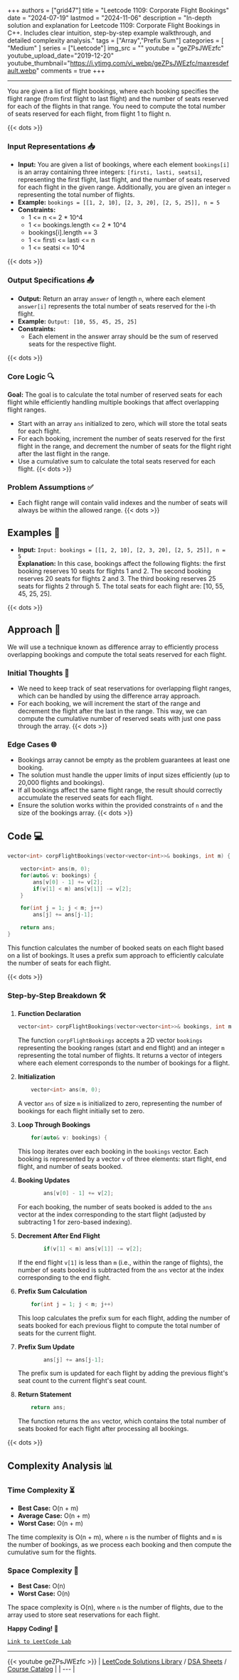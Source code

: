 
+++
authors = ["grid47"]
title = "Leetcode 1109: Corporate Flight Bookings"
date = "2024-07-19"
lastmod = "2024-11-06"
description = "In-depth solution and explanation for Leetcode 1109: Corporate Flight Bookings in C++. Includes clear intuition, step-by-step example walkthrough, and detailed complexity analysis."
tags = ["Array","Prefix Sum"]
categories = [
    "Medium"
]
series = ["Leetcode"]
img_src = ""
youtube = "geZPsJWEzfc"
youtube_upload_date="2019-12-20"
youtube_thumbnail="https://i.ytimg.com/vi_webp/geZPsJWEzfc/maxresdefault.webp"
comments = true
+++



---
You are given a list of flight bookings, where each booking specifies the flight range (from first flight to last flight) and the number of seats reserved for each of the flights in that range. You need to compute the total number of seats reserved for each flight, from flight 1 to flight n.
<!--more-->
{{< dots >}}
### Input Representations 📥
- **Input:** You are given a list of bookings, where each element `bookings[i]` is an array containing three integers: `[firsti, lasti, seatsi]`, representing the first flight, last flight, and the number of seats reserved for each flight in the given range. Additionally, you are given an integer `n` representing the total number of flights.
- **Example:** `bookings = [[1, 2, 10], [2, 3, 20], [2, 5, 25]], n = 5`
- **Constraints:**
	- 1 <= n <= 2 * 10^4
	- 1 <= bookings.length <= 2 * 10^4
	- bookings[i].length == 3
	- 1 <= firsti <= lasti <= n
	- 1 <= seatsi <= 10^4

{{< dots >}}
### Output Specifications 📤
- **Output:** Return an array `answer` of length `n`, where each element `answer[i]` represents the total number of seats reserved for the i-th flight.
- **Example:** `Output: [10, 55, 45, 25, 25]`
- **Constraints:**
	- Each element in the answer array should be the sum of reserved seats for the respective flight.

{{< dots >}}
### Core Logic 🔍
**Goal:** The goal is to calculate the total number of reserved seats for each flight while efficiently handling multiple bookings that affect overlapping flight ranges.

- Start with an array `ans` initialized to zero, which will store the total seats for each flight.
- For each booking, increment the number of seats reserved for the first flight in the range, and decrement the number of seats for the flight right after the last flight in the range.
- Use a cumulative sum to calculate the total seats reserved for each flight.
{{< dots >}}
### Problem Assumptions ✅
- Each flight range will contain valid indexes and the number of seats will always be within the allowed range.
{{< dots >}}
## Examples 🧩
- **Input:** `Input: bookings = [[1, 2, 10], [2, 3, 20], [2, 5, 25]], n = 5`  \
  **Explanation:** In this case, bookings affect the following flights: the first booking reserves 10 seats for flights 1 and 2. The second booking reserves 20 seats for flights 2 and 3. The third booking reserves 25 seats for flights 2 through 5. The total seats for each flight are: [10, 55, 45, 25, 25].

{{< dots >}}
## Approach 🚀
We will use a technique known as difference array to efficiently process overlapping bookings and compute the total seats reserved for each flight.

### Initial Thoughts 💭
- We need to keep track of seat reservations for overlapping flight ranges, which can be handled by using the difference array approach.
- For each booking, we will increment the start of the range and decrement the flight after the last in the range. This way, we can compute the cumulative number of reserved seats with just one pass through the array.
{{< dots >}}
### Edge Cases 🌐
- Bookings array cannot be empty as the problem guarantees at least one booking.
- The solution must handle the upper limits of input sizes efficiently (up to 20,000 flights and bookings).
- If all bookings affect the same flight range, the result should correctly accumulate the reserved seats for each flight.
- Ensure the solution works within the provided constraints of `n` and the size of the bookings array.
{{< dots >}}
## Code 💻
```cpp
vector<int> corpFlightBookings(vector<vector<int>>& bookings, int m) {

    vector<int> ans(m, 0);
    for(auto& v: bookings) {
        ans[v[0] - 1] += v[2];
        if(v[1] < m) ans[v[1]] -= v[2];
    }

    for(int j = 1; j < m; j++)
        ans[j] += ans[j-1];

    return ans;
}
```

This function calculates the number of booked seats on each flight based on a list of bookings. It uses a prefix sum approach to efficiently calculate the number of seats for each flight.

{{< dots >}}
### Step-by-Step Breakdown 🛠️
1. **Function Declaration**
	```cpp
	vector<int> corpFlightBookings(vector<vector<int>>& bookings, int m) {
	```
	The function `corpFlightBookings` accepts a 2D vector `bookings` representing the booking ranges (start and end flight) and an integer `m` representing the total number of flights. It returns a vector of integers where each element corresponds to the number of bookings for a flight.

2. **Initialization**
	```cpp
	    vector<int> ans(m, 0);
	```
	A vector `ans` of size `m` is initialized to zero, representing the number of bookings for each flight initially set to zero.

3. **Loop Through Bookings**
	```cpp
	    for(auto& v: bookings) {
	```
	This loop iterates over each booking in the `bookings` vector. Each booking is represented by a vector `v` of three elements: start flight, end flight, and number of seats booked.

4. **Booking Updates**
	```cpp
	        ans[v[0] - 1] += v[2];
	```
	For each booking, the number of seats booked is added to the `ans` vector at the index corresponding to the start flight (adjusted by subtracting 1 for zero-based indexing).

5. **Decrement After End Flight**
	```cpp
	        if(v[1] < m) ans[v[1]] -= v[2];
	```
	If the end flight `v[1]` is less than `m` (i.e., within the range of flights), the number of seats booked is subtracted from the `ans` vector at the index corresponding to the end flight.

6. **Prefix Sum Calculation**
	```cpp
	    for(int j = 1; j < m; j++)
	```
	This loop calculates the prefix sum for each flight, adding the number of seats booked for each previous flight to compute the total number of seats for the current flight.

7. **Prefix Sum Update**
	```cpp
	        ans[j] += ans[j-1];
	```
	The prefix sum is updated for each flight by adding the previous flight's seat count to the current flight's seat count.

8. **Return Statement**
	```cpp
	    return ans;
	```
	The function returns the `ans` vector, which contains the total number of seats booked for each flight after processing all bookings.

{{< dots >}}
## Complexity Analysis 📊
### Time Complexity ⏳
- **Best Case:** O(n + m)
- **Average Case:** O(n + m)
- **Worst Case:** O(n + m)

The time complexity is O(n + m), where `n` is the number of flights and `m` is the number of bookings, as we process each booking and then compute the cumulative sum for the flights.

### Space Complexity 💾
- **Best Case:** O(n)
- **Worst Case:** O(n)

The space complexity is O(n), where `n` is the number of flights, due to the array used to store seat reservations for each flight.

**Happy Coding! 🎉**


[`Link to LeetCode Lab`](https://leetcode.com/problems/corporate-flight-bookings/description/)

---
{{< youtube geZPsJWEzfc >}}
| [LeetCode Solutions Library](https://grid47.xyz/leetcode/) / [DSA Sheets](https://grid47.xyz/sheets/) / [Course Catalog](https://grid47.xyz/courses/) |
| --- |
